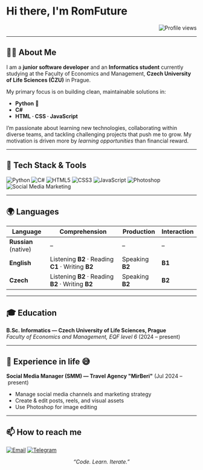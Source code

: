 # Hi there, I'm RomFuture

<div align="right">
  <img src="https://komarev.com/ghpvc/?username=Gluhkoyy&style=flat-square&color=blue" alt="Profile views"/>
</div>

---

## 🧑‍💻 About Me
I am a **junior software developer** and an **Informatics student** currently studying at the Faculty of Economics and Management, **Czech University of Life Sciences (ČZU)** in Prague.

My primary focus is on building clean, maintainable solutions in:

- **Python** 🐍  
- **C#**  
- **HTML · CSS · JavaScript**

I’m passionate about learning new technologies, collaborating within diverse teams, and tackling challenging projects that push me to grow. My motivation is driven more by *learning opportunities* than financial reward.

---

## 🔧 Tech Stack & Tools
![Python](https://img.shields.io/badge/Python-3776AB?style=for-the-badge&logo=python&logoColor=white)
![C#](https://img.shields.io/badge/C%23-239120?style=for-the-badge&logo=c-sharp&logoColor=white)
![HTML5](https://img.shields.io/badge/HTML5-E34F26?style=for-the-badge&logo=html5&logoColor=white)
![CSS3](https://img.shields.io/badge/CSS3-1572B6?style=for-the-badge&logo=css3&logoColor=white)
![JavaScript](https://img.shields.io/badge/-JavaScript-F7DF1E?style=for-the-badge&logo=javascript&logoColor=black)
![Photoshop](https://img.shields.io/badge/Adobe%20Photoshop-31A8FF?style=for-the-badge&logo=Adobe%20Photoshop&logoColor=white)
![Social Media Marketing](https://img.shields.io/badge/SMM-9146FF?style=for-the-badge&logo=telegram&logoColor=white)

---

## 🌍 Languages
| Language | Comprehension | Production | Interaction |
|----------|---------------|-----------|-------------|
| **Russian** (native) | – | – | – |
| **English** | Listening **B2** · Reading **C1** · Writing **B2** | Speaking **B2** | **B1** |
| **Czech** | Listening **B2** · Reading **B2** · Writing **B2** | Speaking **B2** | **B2** |

---

## 🎓 Education
**B.Sc. Informatics — Czech University of Life Sciences, Prague**  
*Faculty of Economics and Management, EQF level 6* (2024 – present)

---

## 💼 Experience in life 😅
**Social Media Manager (SMM) — Travel Agency "MirBeri"** (Jul 2024 – present)  
- Manage social media channels and marketing strategy  
- Create & edit posts, reels, and visual assets  
- Use Photoshop for image editing  

---

## 📫 How to reach me
[![Email](https://img.shields.io/badge/-Email-D14836?style=for-the-badge&logo=gmail&logoColor=white)](mailto:romangluxov51@gmail.com)
[![Telegram](https://img.shields.io/badge/-Telegram-2CA5E0?style=for-the-badge&logo=telegram&logoColor=white)](https://t.me/Gluhkoyy)

<p align="center">
  <em>“Code. Learn. Iterate.”</em>
</p>
